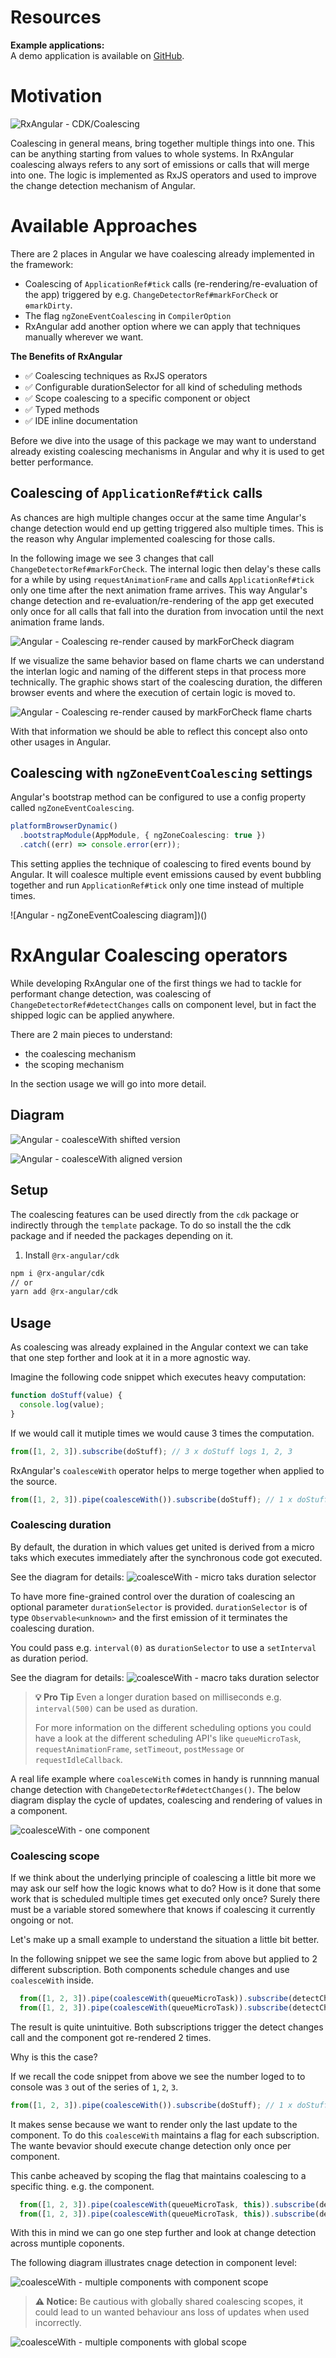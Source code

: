 # Resources

**Example applications:**  
A demo application is available on [GitHub](https://github.com/BioPhoton/rx-angular-cdk-coalescing).

# Motivation

![RxAngular - CDK/Coalescing](https://github.com/rx-angular/rx-angular/blob/master/libs/cdk/coalescing/docs/images/rx-angular-cdk-coalescing.png)

Coalescing in general means, bring together multiple things into one. This can be anything starting from values to whole systems.
In RxAngular coalescing always refers to any sort of emissions or calls that will merge into one. The logic is implemented as RxJS operators and used to improve the change detection mechanism of Angular.

# Available Approaches

There are 2 places in Angular we have coalescing already implemented in the framework:

- Coalescing of `ApplicationRef#tick` calls (re-rendering/re-evaluation of the app) triggered by e.g. `ChangeDetectorRef#markForCheck` or `ɵmarkDirty`.
- The flag `ngZoneEventCoalescing` in `CompilerOption`
- RxAngular add another option where we can apply that techniques manually wherever we want.

**The Benefits of RxAngular**

- ✅ Coalescing techniques as RxJS operators
- ✅ Configurable durationSelector for all kind of scheduling methods
- ✅ Scope coalescing to a specific component or object
- ✅ Typed methods
- ✅ IDE inline documentation

Before we dive into the usage of this package we may want to understand already existing coalescing mechanisms in Angular and why it is used to get better performance.

## Coalescing of `ApplicationRef#tick` calls

As chances are high multiple changes occur at the same time Angular's change detection would end up getting triggered also multiple times.
This is the reason why Angular implemented coalescing for those calls.

In the following image we see 3 changes that call `ChangeDetectorRef#markForCheck`.
The internal logic then delay's these calls for a while by using `requestAnimationFrame` and calls `ApplicationRef#tick` only one time after the next animation frame arrives.
This way Angular's change detection and re-evaluation/re-rendering of the app get executed only once for all calls that fall into the duration from invocation until the next animation frame lands.

![Angular - Coalescing re-render caused by `markForCheck` diagram](https://github.com/rx-angular/rx-angular/blob/master/libs/cdk/coalescing/docs/images/rx-angular-cdk-coalescing__appRef-tick-coalescing.png)

If we visualize the same behavior based on flame charts we can understand the interlan logic and naming of the different steps in that process more technically.
The graphic shows start of the coalescing duration, the differen browser events and where the execution of certain logic is moved to.

![Angular - Coalescing re-render caused by `markForCheck` flame charts](https://github.com/rx-angular/rx-angular/blob/master/libs/cdk/coalescing/docs/images/rx-angular-cdk-coalescing__appRef-tick-coalescing-flames.png)

With that information we should be able to reflect this concept also onto other usages in Angular.

## Coalescing with `ngZoneEventCoalescing` settings

Angular's bootstrap method can be configured to use a config property called `ngZoneEventCoalescing`.

```typescript
platformBrowserDynamic()
  .bootstrapModule(AppModule, { ngZoneCoalescing: true })
  .catch((err) => console.error(err));
```

This setting applies the technique of coalescing to fired events bound by Angular. It will coalesce multiple event emissions caused by event bubbling together and run `ApplicationRef#tick` only one time instead of multiple times.

![Angular - ngZoneEventCoalescing diagram])()

# RxAngular Coalescing operators

While developing RxAngular one of the first things we had to tackle for performant change detection, was coalescing of `ChangeDetectorRef#detectChanges` calls on component level,
but in fact the shipped logic can be applied anywhere.

There are 2 main pieces to understand:

- the coalescing mechanism
- the scoping mechanism

In the section usage we will go into more detail.

## Diagram

![Angular - coalesceWith shifted version](https://github.com/rx-angular/rx-angular/blob/master/libs/cdk/coalescing/docs/images/rx-angular-cdk-coalescing_coalesceWith1.png)

![Angular - coalesceWith aligned version](https://github.com/rx-angular/rx-angular/blob/master/libs/cdk/coalescing/docs/images/rx-angular-cdk-coalescing_coalesceWith2.png)

## Setup

The coalescing features can be used directly from the `cdk` package or indirectly through the `template` package.
To do so install the the cdk package and if needed the packages depending on it.

1. Install `@rx-angular/cdk`

```bash
npm i @rx-angular/cdk
// or
yarn add @rx-angular/cdk
```

## Usage

As coalescing was already explained in the Angular context we can take that one step forther and look at it in a more agnostic way.

Imagine the following code snippet which executes heavy computation:

```typescript
function doStuff(value) {
  console.log(value);
}
```

If we would call it mutiple times we would cause 3 times the computation.

```typescript
from([1, 2, 3]).subscribe(doStuff); // 3 x doStuff logs 1, 2, 3
```

RxAngular's `coalesceWith` operator helps to merge together when applied to the source.

```typescript
from([1, 2, 3]).pipe(coalesceWith()).subscribe(doStuff); // 1 x doStuff logs 3
```

### Coalescing duration

By default, the duration in which values get united is derived from a micro taks which executes immediately after the synchronous code got executed.

See the diagram for details:
![coalesceWith - micro taks duration selector](https://github.com/rx-angular/rx-angular/blob/master/libs/cdk/coalescing/docs/images/rx-angular-cdk-coalescing_duration-selector-micro-task.png)

To have more fine-grained control over the duration of coalescing an optional parameter `durationSelector` is provided.
`durationSelector` is of type `Observable<unknown>` and the first emission of it terminates the coalescing duration.

You could pass e.g. `interval(0)` as `durationSelector` to use a `setInterval` as duration period.

See the diagram for details:
![coalesceWith - macro taks duration selector](https://github.com/rx-angular/rx-angular/blob/master/libs/cdk/coalescing/docs/images/rx-angular-cdk-coalescing_duration-selector-micro-task-flames.png)

> **💡 Pro Tip**
> Even a longer duration based on milliseconds e.g. `interval(500)` can be used as duration.
> 
> For more information on the different scheduling options you could have a look at the different scheduling API's like
> `queueMicroTask`, `requestAnimationFrame`, `setTimeout`, `postMessage` or `requestIdleCallback`.


A real life example where `coalesceWith` comes in handy is runnning manual change detection with `ChangeDetectorRef#detectChanges()`.
The below diagram display the cycle of updates, coalescing and rendering of values in a component.  

![coalesceWith - one component](https://github.com/rx-angular/rx-angular/blob/master/libs/cdk/coalescing/docs/images/rx-angular-cdk-coalescing__coalesceWith-on-component.png)

### Coalescing scope

If we think about the underlying principle of coalescing a little bit more we may ask our self how the logic knows what to do? How is it done that some work that is scheduled multiple times get executed only once?
Surely there must be a variable stored somewhere that knows if coalescing it currently ongoing or not. 

Let's make up a small example to understand the situation a little bit better. 

In the following snippet we see the same logic from above but applied to 2 different subscription. 
Both components schedule changes and use `coalesceWith` inside. 

```typescript
  from([1, 2, 3]).pipe(coalesceWith(queueMicroTask)).subscribe(detectChanges); // 1 x detectChanges renders 3
  from([1, 2, 3]).pipe(coalesceWith(queueMicroTask)).subscribe(detectChanges); // 1 x detectChanges renders 3
```

The result is quite unintuitive. Both subscriptions trigger the detect changes call and the component got re-rendered 2 times.

Why is this the case? 

If we recall the code snippet from above we see the number loged to to console was `3` out of the series of `1`, `2`, `3`.

```typescript
from([1, 2, 3]).pipe(coalesceWith()).subscribe(doStuff); // 1 x doStuff logs 3
```

It makes sense because we want to render only the last update to the component. To do this `coalesceWith` maintains a flag for each subscription.
The wante bevavior should execute change detection only once per component. 

This canbe acheaved by scoping the flag that maintains coalescing to a specific thing. e.g. the component.

```typescript
  from([1, 2, 3]).pipe(coalesceWith(queueMicroTask, this)).subscribe(detectChanges); // 0 x detectChanges no render
  from([1, 2, 3]).pipe(coalesceWith(queueMicroTask, this)).subscribe(detectChanges); // 1 x detectChanges renders 3
```

With this in mind we can go one step further and look at change detection across muntiple coponents. 

The following diagram illustrates cnage detection in component level:

![coalesceWith - multiple components with component scope](https://github.com/rx-angular/rx-angular/blob/master/libs/cdk/coalescing/docs/images/rx-angular-cdk-coalescing__coalesceWith-on-component-component-scope.png)

> **⚠ Notice:**
> Be cautious with globally shared coalescing scopes, it could lead to un wanted behaviour ans loss of updates when used incorrectly.

![coalesceWith - multiple components with global scope](https://github.com/rx-angular/rx-angular/blob/master/libs/cdk/coalescing/docs/images/rx-angular-cdk-coalescing__coalesceWith-on-component-global-scope.png)


